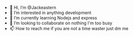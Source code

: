 - 👋 Hi, I’m @Jackeastern
- 👀 I’m interested in anything development
- 🌱 I’m currently learning Nodejs and express
- 💞️ I’m looking to collaborate on nothing I'm too busy
- 📫 How to reach me if you are not a time waster just dm me

<!---
Jackeastern/Jackeastern is a ✨ special ✨ repository because its `README.md` (this file) appears on your GitHub profile.
You can click the Preview link to take a look at your changes.
--->
